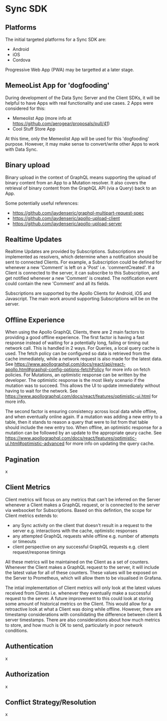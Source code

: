 # Sync SDK

## Platforms

The initial targeted platforms for a Sync SDK are:

* Android
* iOS
* Cordova

Progressive Web App (PWA) may be targetted at a later stage.

## MemeoList App for 'dogfooding'

During development of the Data Sync Server and the Client SDKs, it will be helpful to have Apps with real functionality and use cases.
2 Apps were considered for this:

* Memeolist App (more info at https://github.com/aerogear/proposals/pull/41)
* Cool Stuff Store App

At this time, only the Memeolist App will be used for this 'dogfooding' purpose. However, it may make sense to convert/write other Apps to work with Data Sync. 

## Binary upload

Binary upload in the context of GraphQL means supporting the upload of binary content from an App to a Mutation resolver.
It also covers the retrieval of binary content from the GraphQL API (via a Query) back to an App.

Some potentially useful references:

* https://github.com/jaydenseric/graphql-multipart-request-spec
* https://github.com/jaydenseric/apollo-upload-client
* https://github.com/jaydenseric/apollo-upload-server

## Realtime Updates

Realtime Updates are provided by Subscriptions.
Subscriptions are implemented as resolvers, which determine when a notification should be sent to connected Clients.
For example, a Subscription could be defined for whenever a new 'Comment' is left on a 'Post' i.e. 'commentCreated'.
If a Client is connected to the server, it can subscribe to this Subscription, and get notified whenever a new 'Comment' is created.
The notification event could contain the new 'Comment' and all its fields.

Subscriptions are supported by the Apollo Clients for Android, iOS and Javascript.
The main work around supporting Subscriptions will be on the server.

## Offline Experience

When using the Apollo GraphQL Clients, there are 2 main factors to providing a good offline experience.
The first factor is having a fast response instead of waiting for a potentially long, failing or timing out network call.
This is handled in 2 ways.
For Queries, a local query cache is used.
The fetch policy can be configured so data is retrieved from the cache immediately, while a network request is also made for the latest data.
See https://www.apollographql.com/docs/react/api/react-apollo.html#graphql-config-options-fetchPolicy for more info on fetch policies.
For Mutations, an optimistic response can be written by the developer.
The optimistic response is the most likely scenario if the mutation was to succeed.
This allows the UI to update immediately without having to wait for the network.
See https://www.apollographql.com/docs/react/features/optimistic-ui.html for more info.

The second factor is ensuring consistency across local data while offline, and when eventually online again.
If a mutation was adding a new entry to a table, then it stands to reason a query that were to list from that table should include the new entry too.
When offline, an optimistic response for a mutation can be followed by an update to the appropriate qeury cache.
See https://www.apollographql.com/docs/react/features/optimistic-ui.html#optimistic-advanced for more info on updating the query cache.

## Pagination

x

## Client Metrics

Client metrics will focus on any metrics that can't be inferred on the Server whenever a Client makes a GraphQL request, or is connected to the server via websocket for Subscriptions.
Based on this defintion, the scope for Client metrics extends to:

* any Sync activity on the client that doesn't result in a request to the server e.g. interactions with the cache, optimistic responses
* any attempted GraphQL requests while offline e.g. number of attempts or timeouts
* client perspective on any successful GraphQL requests e.g. client request/response timings

All these metrics will be maintained on the Client as a set of counters.
Whenever the Client makes a GraphQL request to the server, it will include the latest value for all of these counters.
These values will be exposed on the Server to Prometheus, which will allow them to be visualised in Grafana.

The intial implementation of Client metrics will only look at the latest values received from Clients i.e. whenever they eventually make a successful request to the server.
A future improvement to this could look at storing some amount of historical metrics on the Client.
This would allow for a retroactive look at what a Client was doing while offline.
However, there are timestamp considerations with consilidating the difference between client & server timestamps.
There are also considerations about how much metrics to store, and how much is OK to send, particularly in poor network conditions.


## Authentication

x

## Authorization

x

## Conflict Strategy/Resolution

x